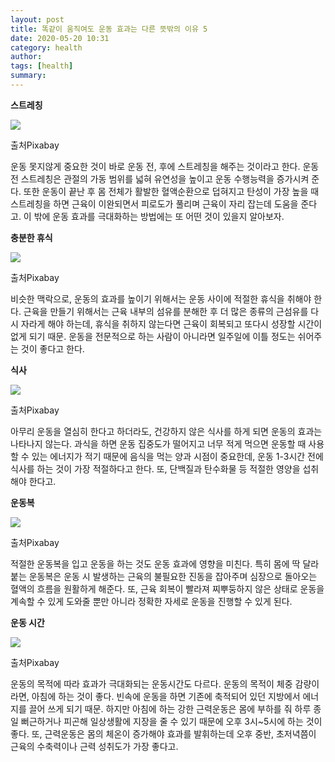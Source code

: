 ```yaml
---
layout: post
title: 똑같이 움직여도 운동 효과는 다른 뜻밖의 이유 5
date: 2020-05-20 10:31
category: health
author: 
tags: [health]
summary: 
---
```



**스트레칭**

![](https://img1.daumcdn.net/thumb/R720x0/?fname=https%3A%2F%2Ft1.daumcdn.net%2Fliveboard%2Finterstella-story%2F0f856c375a234baea5cbcb9ca2ea9289.jpg)

출처Pixabay

운동 못지않게 중요한 것이 바로 운동 전, 후에 스트레칭을 해주는 것이라고 한다. 운동 전 스트레칭은 관절의 가동 범위를 넓혀 유연성을 높이고 운동 수행능력을 증가시켜 준다. 또한 운동이 끝난 후 몸 전체가 활발한 혈액순환으로 덥혀지고 탄성이 가장 높을 때 스트레칭을 하면 근육이 이완되면서 피로도가 풀리며 근육이 자리 잡는데 도움을 준다고. 이 밖에 운동 효과를 극대화하는 방법에는 또 어떤 것이 있을지 알아보자.

**충분한 휴식**

![](https://img1.daumcdn.net/thumb/R720x0/?fname=https%3A%2F%2Ft1.daumcdn.net%2Fliveboard%2Finterstella-story%2F200e21e9fdb9479c88bdc88456cbf12c.jpg)

출처Pixabay

비슷한 맥락으로, 운동의 효과를 높이기 위해서는 운동 사이에 적절한 휴식을 취해야 한다. 근육을 만들기 위해서는 근육 내부의 섬유를 분해한 후 더 많은 종류의 근섬유를 다시 자라게 해야 하는데, 휴식을 취하지 않는다면 근육이 회복되고 또다시 성장할 시간이 없게 되기 때문. 운동을 전문적으로 하는 사람이 아니라면 일주일에 이틀 정도는 쉬어주는 것이 좋다고 한다.

**식사**

![](https://img1.daumcdn.net/thumb/R720x0/?fname=https%3A%2F%2Ft1.daumcdn.net%2Fliveboard%2Finterstella-story%2F97b10eadf9494070accc766a36e0796a.jpg)

출처Pixabay

아무리 운동을 열심히 한다고 하더라도, 건강하지 않은 식사를 하게 되면 운동의 효과는 나타나지 않는다. 과식을 하면 운동 집중도가 떨어지고 너무 적게 먹으면 운동할 때 사용할 수 있는 에너지가 적기 때문에 음식을 먹는 양과 시점이 중요한데, 운동 1-3시간 전에 식사를 하는 것이 가장 적절하다고 한다. 또, 단백질과 탄수화물 등 적절한 영양을 섭취해야 한다고.

**운동복**

![](https://img1.daumcdn.net/thumb/R720x0/?fname=https%3A%2F%2Ft1.daumcdn.net%2Fliveboard%2Finterstella-story%2F3a7489e0234e4943a90d8b4b587af020.jpg)

출처Pixabay

적절한 운동복을 입고 운동을 하는 것도 운동 효과에 영향을 미친다. 특히 몸에 딱 달라붙는 운동복은 운동 시 발생하는 근육의 불필요한 진동을 잡아주며 심장으로 돌아오는 혈액의 흐름을 원활하게 해준다. 또, 근육 회복이 빨라져 찌뿌둥하지 않은 상태로 운동을 계속할 수 있게 도와줄 뿐만 아니라 정확한 자세로 운동을 진행할 수 있게 된다.

**운동 시간**

![](https://img1.daumcdn.net/thumb/R720x0/?fname=https%3A%2F%2Ft1.daumcdn.net%2Fliveboard%2Finterstella-story%2Fddc03074990e4d168847c59f4b68a74f.jpg)

출처Pixabay

운동의 목적에 따라 효과가 극대화되는 운동시간도 다르다. 운동의 목적이 체중 감량이라면, 아침에 하는 것이 좋다. 빈속에 운동을 하면 기존에 축적되어 있던 지방에서 에너지를 끌어 쓰게 되기 때문. 하지만 아침에 하는 강한 근력운동은 몸에 부하를 줘 하루 종일 뻐근하거나 피곤해 일상생활에 지장을 줄 수 있기 때문에 오후 3시~5시에 하는 것이 좋다. 또, 근력운동은 몸의 체온이 증가해야 효과를 발휘하는데 오후 중반, 초저녁쯤이 근육의 수축력이나 근력 성취도가 가장 좋다고.